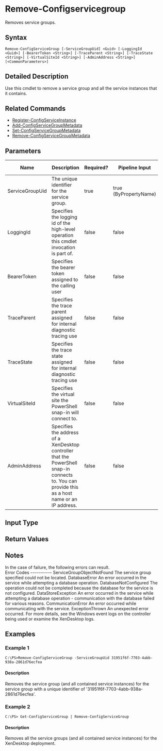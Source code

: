 ﻿
# Remove-Configservicegroup
Removes service groups.
## Syntax

```
Remove-ConfigServiceGroup [-ServiceGroupUid] <Guid> [-LoggingId <Guid>] [-BearerToken <String>] [-TraceParent <String>] [-TraceState <String>] [-VirtualSiteId <String>] [-AdminAddress <String>] [<CommonParameters>]
```

## Detailed Description
Use this cmdlet to remove a service group and all the service instances that it contains.


## Related Commands

* [Register-ConfigServiceInstance](../Register-ConfigServiceInstance/)
* [Add-ConfigServiceGroupMetadata](../Add-ConfigServiceGroupMetadata/)
* [Set-ConfigServiceGroupMetadata](../Set-ConfigServiceGroupMetadata/)
* [Remove-ConfigServiceGroupMetadata](../Remove-ConfigServiceGroupMetadata/)
## Parameters
| Name   | Description | Required? | Pipeline Input | Default Value |
| --- | --- | --- | --- | --- |
| ServiceGroupUid | The unique identifier for the service group. | true | true (ByPropertyName) |  |
| LoggingId | Specifies the logging id of the high-level operation this cmdlet invocation is part of. | false | false |  |
| BearerToken | Specifies the bearer token assigned to the calling user | false | false |  |
| TraceParent | Specifies the trace parent assigned for internal diagnostic tracing use | false | false |  |
| TraceState | Specifies the trace state assigned for internal diagnostic tracing use | false | false |  |
| VirtualSiteId | Specifies the virtual site the PowerShell snap-in will connect to. | false | false |  |
| AdminAddress | Specifies the address of a XenDesktop controller that the PowerShell snap-in connects to.  You can provide this as a host name or an IP address. | false | false | LocalHost. Once a value is provided by any cmdlet, this value becomes the default. |

## Input Type

### 

## Return Values

### 

## Notes
In the case of failure, the following errors can result.  
    Error Codes ----------- ServiceGroupObjectNotFound The service group specified could not be located. DatabaseError An error occurred in the service while attempting a database operation. DatabaseNotConfigured The operation could not be completed because the database for the service is not configured. DataStoreException An error occurred in the service while attempting a database operation - communication with the database failed for various reasons. CommunicationError An error occurred while communicating with the service. ExceptionThrown An unexpected error occurred.  For more details, see the Windows event logs on the controller being used or examine the XenDesktop logs.
## Examples

### Example 1

```
C:\PS>Remove-ConfigServiceGroup -ServiceGroupUid 31951f6f-7703-4abb-938a-2861d76ecfea
```

#### Description
Removes the service group (and all contained service instances) for the service group with a unique identifier of '31951f6f-7703-4abb-938a-2861d76ecfea'.
### Example 2

```
C:\PS> Get-ConfigServiceGroup | Remove-ConfigServiceGroup
```

#### Description
Removes all the service groups (and all contained service instances) for the XenDesktop deployment.

